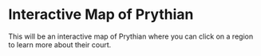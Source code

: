 # Interactive Map of Prythian

This will be an interactive map of Prythian where you can click on a region to learn more about their court.

